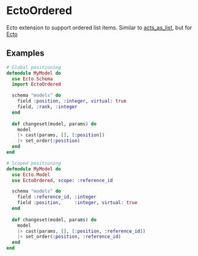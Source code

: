EctoOrdered
===========

Ecto extension to support ordered list items. Similar to [acts_as_list](https://github.com/swanandp/acts_as_list), but
for [Ecto](https://github.com/elixir-lang/ecto)

Examples
--------

```elixir
# Global positioning
defmodule MyModel do
  use Ecto.Schema
  import EctoOrdered

  schema "models" do
    field :position, :integer, virtual: true
    field, :rank, :integer
  end
  
  def changeset(model, params) do
    model
    |> cast(params, [], [:position])
    |> set_order(:position)
  end
end

# Scoped positioning
defmodule MyModel do
  use Ecto.Model
  use EctoOrdered, scope: :reference_id

  schema "models" do
    field :reference_id, :integer
    field :position,     :integer, virtual: true
  end
  
  def changeset(model, params) do
    model
    |> cast(params, [], [:position, :reference_id])
    |> set_order(:position, :reference_id)
  end
end

